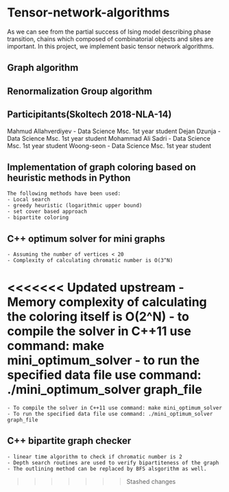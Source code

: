# Tensor-network-algorithms
As we can see from the partial success of Ising model describing phase transition, chains which composed of combinatorial objects and sites are important. In this project, we implement basic tensor network algorithms.

## Graph algorithm

## Renormalization Group algorithm

## Participitants(Skoltech 2018-NLA-14)
Mahmud Allahverdiyev - Data Science Msc. 1st year student
Dejan Dzunja - Data Science Msc. 1st year student
Mohammad Ali Sadri - Data Science Msc. 1st year student
Woong-seon - Data Science Msc. 1st year student



## Implementation of graph coloring based on heuristic methods in Python
    The following methods have been used:
    - Local search
    - greedy heuristic (logarithmic upper bound)
    - set cover based approach
    - bipartite coloring

## C++ optimum solver for mini graphs
    - Assuming the number of vertices < 20
    - Complexity of calculating chromatic number is O(3^N)
<<<<<<< Updated upstream
    - Memory complexity of calculating the coloring itself is O(2^N)
    - to compile the solver in C++11 use command: make mini_optimum_solver
    - to run the specified data file use command: ./mini_optimum_solver graph_file
=======
    - To compile the solver in C++11 use command: make mini_optimum_solver
    - To run the specified data file use command: ./mini_optimum_solver graph_file

## C++ bipartite graph checker
    - linear time algorithm to check if chromatic number is 2
    - Depth search routines are used to verify bipartiteness of the graph
    - The outlining method can be replaced by BFS alsgorithm as well.
>>>>>>> Stashed changes
